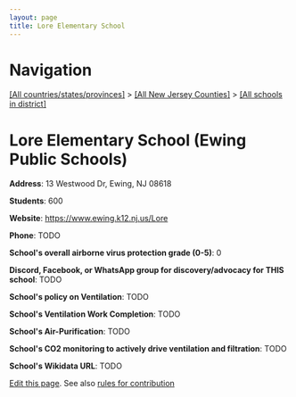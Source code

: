 ```yaml
---
layout: page
title: Lore Elementary School
---
```

# Navigation

[[All countries/states/provinces]](../../..) > [[All New Jersey Counties]](../..) > [[All schools in district]](..)

# Lore Elementary School (Ewing Public Schools)

**Address**: 13 Westwood Dr, Ewing, NJ 08618

**Students**: 600

**Website**: <https://www.ewing.k12.nj.us/Lore>

**Phone**: TODO

**School's overall airborne virus protection grade (0-5)**: 0

**Discord, Facebook, or WhatsApp group for discovery/advocacy for THIS school**: TODO

**School's policy on Ventilation**: TODO

**School's Ventilation Work Completion**: TODO

**School's Air-Purification**: TODO

**School's CO2 monitoring to actively drive ventilation and filtration**: TODO

**School's Wikidata URL**: TODO


[Edit this page](https://github.com/ventilate-schools/NJ/edit/main/./Mercer/Ewing_Public_Schools/Lore_Elementary_School.md). See also [rules for contribution](../../../contribution-rules/)